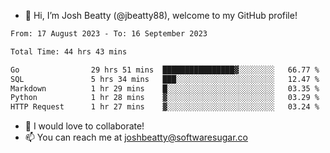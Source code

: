 - 👋 Hi, I’m Josh Beatty (@jbeatty88), welcome to my GitHub profile!

<!--START_SECTION:waka-->

```txt
From: 17 August 2023 - To: 16 September 2023

Total Time: 44 hrs 43 mins

Go                29 hrs 51 mins  ████████████████▓░░░░░░░░   66.77 %
SQL               5 hrs 34 mins   ███░░░░░░░░░░░░░░░░░░░░░░   12.47 %
Markdown          1 hr 29 mins    █░░░░░░░░░░░░░░░░░░░░░░░░   03.35 %
Python            1 hr 28 mins    ▓░░░░░░░░░░░░░░░░░░░░░░░░   03.29 %
HTTP Request      1 hr 27 mins    ▓░░░░░░░░░░░░░░░░░░░░░░░░   03.24 %
```

<!--END_SECTION:waka-->

- 💞️ I would love to collaborate!
- 📫 You can reach me at joshbeatty@softwaresugar.co

<!---
jbeatty88/jbeatty88 is a ✨ special ✨ repository because its `README.md` (this file) appears on your GitHub profile.
You can click the Preview link to take a look at your changes.
--->
